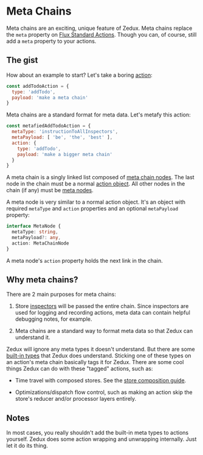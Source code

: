 # Meta Chains

Meta chains are an exciting, unique feature of Zedux. Meta chains replace the `meta` property on [Flux Standard Actions](https://github.com/acdlite/flux-standard-action). Though you can, of course, still add a `meta` property to your actions.

## The gist

How about an example to start? Let's take a boring [action](/docs/types/Action.md):

```javascript
const addTodoAction = {
  type: 'addTodo',
  payload: 'make a meta chain'
}
```

Meta chains are a standard format for meta data. Let's metafy this action:

```javascript
const metafiedAddTodoAction = {
  metaType: 'instructionToAllInspectors',
  metaPayload: [ 'be', 'the', 'best' ],
  action: {
    type: 'addTodo',
    payload: 'make a bigger meta chain'
  }
}
```

A meta chain is a singly linked list composed of [meta chain nodes](/docs/types/MetaChainNode.md). The last node in the chain must be a normal [action object](/docs/types/Action.md). All other nodes in the chain (if any) must be [meta nodes](/docs/types/MetaNode.md).

A meta node is very similar to a normal action object. It's an object with required `metaType` and `action` properties and an optional `metaPayload` property:

```typescript
interface MetaNode {
  metaType: string,
  metaPayload?: any,
  action: MetaChainNode
}
```

A meta node's `action` property holds the next link in the chain.

## Why meta chains?

There are 2 main purposes for meta chains:

1. Store [inspectors](/docs/types/Inspector.md) will be passed the entire chain. Since inspectors are used for logging and recording actions, meta data can contain helpful debugging notes, for example.

2. Meta chains are a standard way to format meta data so that Zedux can understand it.

Zedux will ignore any meta types it doesn't understand. But there are some [built-in types](/docs/api/metaTypes) that Zedux does understand. Sticking one of these types on an action's meta chain basically tags it for Zedux. There are some cool things Zedux can do with these "tagged" actions, such as:

- Time travel with composed stores. See the [store composition guide](/docs/guides/storeComposition.md).

- Optimizations/dispatch flow control, such as making an action skip the store's reducer and/or processor layers entirely.

## Notes

In most cases, you really shouldn't add the built-in meta types to actions yourself. Zedux does some action wrapping and unwrapping internally. Just let it do its thing.
